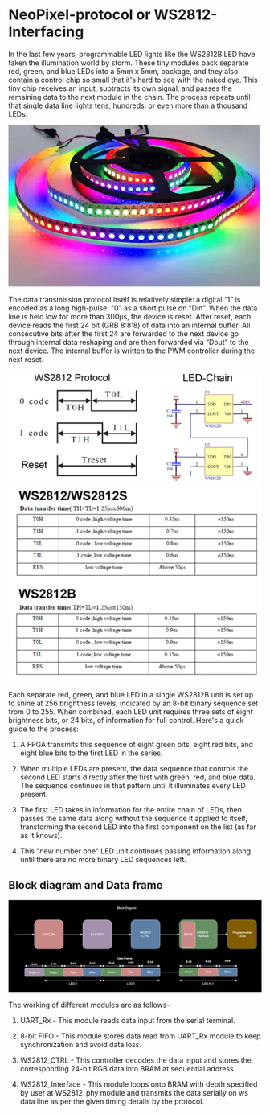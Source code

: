 # NeoPixel-protocol or WS2812-Interfacing

In the last few years, programmable LED lights like the WS2812B LED have taken the illumination world by storm. These tiny modules pack separate red, green, and blue LEDs into a 5mm x 5mm, package, and they also contain a control chip so small that it's hard to see with the naked eye. This tiny chip receives an input, subtracts its own signal, and passes the remaining data to the next module in the chain. The process repeats until that single data line lights tens, hundreds, or even more than a thousand LEDs.

![WS2812_LEDs](Images/ws2812_leds.png)

The data transmission protocol itself is relatively simple: a digital “1” is encoded as a long high-pulse, “0” as a short pulse on “Din”. When the data line is held low for more than 300µs, the device is reset. After reset, each device reads the first 24 bit (GRB 8:8:8) of data into an internal buffer. All consecutive bits after the first 24 are forwarded to the next device go through internal data reshaping and are then forwarded via “Dout” to the next device. The internal buffer is written to the PWM controller during the next reset.

![Timing_diagram](Images/timing_diagram.png)
![Timing_details](Images/timing_details.png)

Each separate red, green, and blue LED in a single WS2812B unit is set up to shine at 256 brightness levels, indicated by an 8-bit binary sequence set from 0 to 255. When combined, each LED unit requires three sets of eight brightness bits, or 24 bits, of information for full control. Here's a quick guide to the process:

1. A FPGA transmits this sequence of eight green bits, eight red bits, and eight blue bits to the first LED in the series.

2. When multiple LEDs are present, the data sequence that controls the second LED starts directly after the first with green, red, and blue data. The sequence continues in that pattern until it illuminates every LED present.

3. The first LED takes in information for the entire chain of LEDs, then passes the same data along without the sequence it applied to itself, transforming the second LED into the first component on the list (as far as it knows).

4. This "new number one" LED unit continues passing information along until there are no more binary LED sequences left.

## Block diagram and Data frame
![Block_diagram](Images/WS2812_Interface.svg)

The working of different modules are as follows-

1. UART_Rx - This module reads data input from the serial terminal.

2. 8-bit FIFO - This module stores data read from UART_Rx module to keep synchronization and avoid data loss.

3. WS2812_CTRL - This controller decodes the data input and stores the corresponding 24-bit RGB data into BRAM at sequential address.

4. WS2812_Interface - This module loops onto BRAM with depth specified by user at WS2812_phy module and transmits the data serially on ws data line as per the given timing details by the protocol.